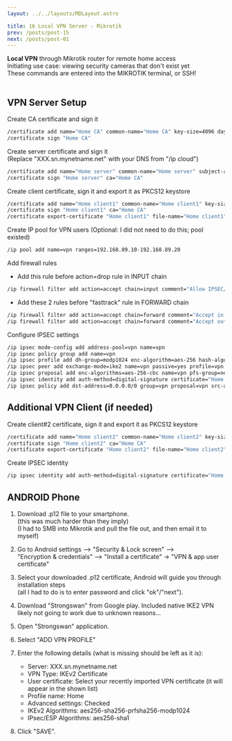 ```yaml
---
layout: ../../layouts/MDLayout.astro

title: 16 Local VPN Server - Mikrotik
prev: /posts/post-15
next: /posts/post-01
---
```



**Local VPN** through Mikrotik router for remote home access<br>
Initiating use case: viewing security cameras that don't exist yet<br>
These commands are entered into the MIKROTIK terminal, or SSH!<br><br>

## VPN Server Setup

Create CA certificate and sign it
```sh
/certificate add name="Home CA" common-name="Home CA" key-size=4096 days-valid=7300 key-usage=key-cert-sign,crl-sign
/certificate sign "Home CA"
```
Create server certificate and sign it <br>
(Replace "XXX.sn.mynetname.net" with your DNS from "/ip cloud")
```sh
/certificate add name="Home server" common-name="Home server" subject-alt-name="DNS:XXX.sn.mynetname.net" key-size=4096 days-valid=3650 key-usage=tls-server
/certificate sign "Home server" ca="Home CA"
```
Create client certificate, sign it and export it as PKCS12 keystore
```sh
/certificate add name="Home client1" common-name="Home client1" key-size=4096 days-valid=3650 key-usage=tls-client
/certificate sign "Home client1" ca="Home CA"
/certificate export-certificate "Home client1" file-name="Home client1" type=pkcs12 export-passphrase=1234567890
```
Create IP pool for VPN users (Optional: I did not need to do this; pool existed)
```sh
/ip pool add name=vpn ranges=192.168.89.10-192.168.89.20
```
Add firewall rules <br>
- Add this rule before action=drop rule in INPUT chain
```sh
/ip firewall filter add action=accept chain=input comment="Allow IPSEC/IKE2 connections" dst-port=500,4500 protocol=udp
```
- Add these 2 rules before "fasttrack" rule in FORWARD chain
```sh
/ip firewall filter add action=accept chain=forward comment="Accept in ipsec policy" ipsec-policy=in,ipsec
/ip firewall filter add action=accept chain=forward comment="Accept out ipsec policy" ipsec-policy=out,ipsec
```
Configure IPSEC settings
```sh
/ip ipsec mode-config add address-pool=vpn name=vpn
/ip ipsec policy group add name=vpn
/ip ipsec profile add dh-group=modp1024 enc-algorithm=aes-256 hash-algorithm=sha256 name=vpn
/ip ipsec peer add exchange-mode=ike2 name=vpn passive=yes profile=vpn
/ip ipsec proposal add enc-algorithms=aes-256-cbc name=vpn pfs-group=none
/ip ipsec identity add auth-method=digital-signature certificate="Home server" comment="Home client1" generate-policy=port-strict match-by=certificate mode-config=vpn peer=vpn policy-template-group=vpn remote-certificate="Home client1"
/ip ipsec policy add dst-address=0.0.0.0/0 group=vpn proposal=vpn src-address=0.0.0.0/0 template=yes
```



## Additional VPN Client (if needed)

Create client#2 certificate, sign it and export it as PKCS12 keystore
```sh
/certificate add name="Home client2" common-name="Home client2" key-size=4096 days-valid=3650 key-usage=tls-client
/certificate sign "Home client2" ca="Home CA"
/certificate export-certificate "Home client2" file-name="Home client2" type=pkcs12 export-passphrase=1234567890
```
Create IPSEC identity
```sh
/ip ipsec identity add auth-method=digital-signature certificate="Home server" comment="Home client2" generate-policy=port-strict match-by=certificate mode-config=vpn peer=vpn policy-template-group=vpn remote-certificate="Home client2"
```


## ANDROID Phone

1. Download .p12 file to your smartphone.<br>
(this was much harder than they imply)<br>
(I had to SMB into Mikrotik and pull the file out, and then email it to myself)
2. Go to Android settings --> "Security & Lock screen" --> <br>
"Encryption & credentials" --> "Install a certificate" -> "VPN & app user certificate"
3. Select your downloaded .p12 certificate, Android will guide you through installation steps <br>
(all I had to do is to enter password and click "ok"/"next").
4. Download "Strongswan" from Google play. Included native IKE2 VPN likely not going to work due to unknown reasons...
5. Open "Strongswan" application.
6. Select "ADD VPN PROFILE"
7. Enter the following details (what is missing should be left as it is):

    - Server: XXX.sn.mynetname.net
    - VPN Type: IKEv2 Certificate
    - User certificate: Select your recently imported VPN certificate (it will appear in the shown list)
    - Profile name: Home
    - Advanced settings: Checked
    - IKEv2 Algorithms: aes256-sha256-prfsha256-modp1024
    - IPsec/ESP Algorithms: aes256-sha1

8. Click "SAVE".

